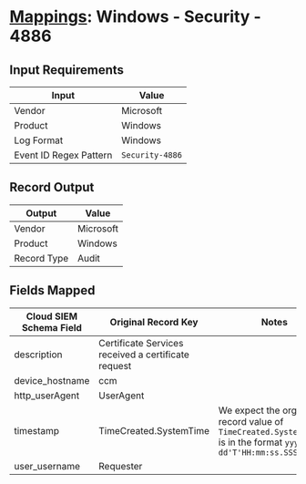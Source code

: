 # [Mappings](README.md): Windows - Security - 4886

## Input Requirements

|Input|Value|
|-----|-----|
|Vendor|Microsoft|
|Product|Windows|
|Log Format|Windows|
|Event ID Regex Pattern|`Security-4886`|

## Record Output

|Output|Value|
|------|-----|
|Vendor|Microsoft|
|Product|Windows|
|Record Type|Audit|

## Fields Mapped

|Cloud SIEM Schema Field|Original Record Key|Notes|
|-----------------------|-------------------|-----|
|description|Certificate Services received a certificate request||
|device_hostname|ccm||
|http_userAgent|UserAgent||
|timestamp|TimeCreated.SystemTime|We expect the orginal record value of `TimeCreated.SystemTime` is in the format `yyyy-MM-dd'T'HH:mm:ss.SSSSSSSSSZ`|
|user_username|Requester||

